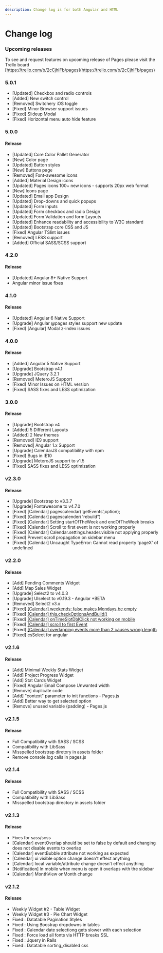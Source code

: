 ```yaml
---
description: Change log is for both Angular and HTML
---
```


# Change log

### Upcoming releases

To see and request features on upcoming release of Pages please visit the Trello board  
[https://trello.com/b/2cCjhlFb/pages](https://trello.com/b/2cCjhlFb/pages)

### 5.0.1

* \[Updated\] Checkbox and radio controls
* \[Added\] New switch control
* \[Removed\] Switchery iOS toggle
* \[Fixed\] Minor Browser support issues
* \[Fixed\] Slideup Modal
* \[Fixed\] Horizontal menu auto hide feature

### 5.0.0

#### Release

* \[Updated\] Core Color Pallet Generator
* \[New\] Color page
* \[Updated\] Button styles
* \[New\] Buttons page
* \[Removed\] Font-awesome icons
* \[Added\] Material Design icons
* \[Updated\] Pages icons 100+ new icons - supports 20px web format
* \[New\] Icons page
* \[Updated\] Email app Design
* \[Updated\] Drop-downs and quick popups
* \[Updated\] Form inputs
* \[Updated\] Form checkbox and radio Design
* \[Updated\] Form Validation and form Layouts
* \[Updated\] Enhance readability and accessibility to W3C standard
* \[Updated\] Bootstrap core CSS and JS
* \[Fixed\] Angular TSlint issues
* \[Removed\] LESS support
* \[Added\] Official SASS/SCSS support

### 4.2.0

#### Release

* \[Updated\] Angular 8+ Native Support
* Angular minor issue fixes

### 4.1.0

#### Release

* \[Updated\] Angular 6 Native Support
* \[Upgrade\] Angular @pages styles support new update
* \[Fixed\] \[Angular\] Modal z-index issues

### 4.0.0

#### Release

* \[Added\] Angular 5 Native Support
* \[Upgrade\] Bootstrap v4.1
* \[Upgrade\] JQuery 3.2.1
* \[Removed\] MeteroJS Support
* \[Fixed\] Minor Issues on HTML version
* \[Fixed\] SASS fixes and LESS optimization

### 3.0.0

#### Release

* \[Upgrade\] Bootstrap v4
* \[Added\] 5 Different Layouts
* \[Added\] 2 New themes
* \[Removed\] IE9 support
* \[Removed\] Angular 1.x Support
* \[Upgrade\] CalendarJS compatibility with npm
* \[Fixed\] Bugs in IE10
* \[Upgrade\] MeteroJS support to v1.5
* \[Fixed\] SASS fixes and LESS optimization

### v2.3.0

#### Release

* \[Upgrade\] Bootstrap to v3.3.7
* \[Upgrade\] Fontawesome to v4.7.0
* \[Fixed\] \[Calendar\] pagescalendar\('getEvents',option\);
* \[Fixed\] \[Calendar\] pagescalender\(“rebuild”\)
* \[Fixed\] \[Calendar\] Setting startOfTheWeek and endOfTheWeek breaks
* \[Fixed\] \[Calendar\] Scroll to first event is not working properly
* \[Fixed\] \[Calendar\] Calendar.settings.header.visible not applying properly
* \[Fixed\] Prevent scroll propagation on sidebar menu
* \[Fixed\] \[Calendar\] Uncaught TypeError: Cannot read property 'pageX' of undefined

### v2.2.0

#### Release

* \[Add\] Pending Comments Widget 
* \[Add\] Map Sales Widget
* \[Upgrade\] Select2 to v4.0.3
* \[Upgrade\] UIselect to v0.19.3 - Angular \*BETA
* \[Removed\] Select2 v3.x
* \[Fixed\] [\[Calendar\] weekends: false makes Mondays be empty](https://github.com/revoxltd/pages/issues/397)
* \[Fixed\] [\[Calendar\] this.checkOptionsAndBuild\(\)](https://github.com/revoxltd/pages/issues/417)
* \[Fixed\] [\[Calendar\] onTimeSlotDblClick not working on mobile](https://github.com/revoxltd/pages/issues/424)
* \[Fixed\] [\[Calendar\] scroll to first Event](https://github.com/revoxltd/pages/issues/423)
* \[Fixed\] [\[Calendar\] overlapping events more than 2 causes wrong length](https://github.com/revoxltd/pages/issues/422)
* \[Fixed\] csSelect for angular

### v2.1.6

#### Release

* \[Add\] Minimal Weekly Stats Widget
* \[Add\] Project Progress Widget
* \[Add\] Stat Cards Widget
* \[Fixed\] Angular Email Compose Unwanted width
* \[Remove\] duplicate code
* \[Add\] "context" parameter to init functions - Pages.js
* \[Add\] Better way to get selected option
* \[Remove\] unused variable \(padding\) - Pages.js

### v2.1.5

#### Release

* Full Compatibility with SASS / SCSS
* Compatibility with LibSass
* Misspelled bootstrap diretory in assets folder
* Remove console.log calls in pages.js

### v2.1.4

#### Release

* Full Compatibility with SASS / SCSS
* Compatibility with LibSass
* Misspelled bootstrap directory in assets folder

### v2.1.3

#### Release

* Fixes for sass/scss
* \[Calendar\] eventOverlap should be set to false by default and changing does not disable events to overlap
* \[Calendar\] eventBubble attribute not working as expected
* \[Calendar\] ui visible option change doesn't effect anything
* \[Calendar\] local variable/attribute change doesn't effect anything
* \[Notification\] In mobile when menu is open it overlaps with the sidebar
*  \[Calendar\] MonthView onMonth change 

### v2.1.2

#### Release

* Weekly Widget \#2 - Table Widget
* Weekly Widget \#3 - Pie Chart Widget
* Fixed : Datatable Pagination Styles
* Fixed : Using Boostrap dropdowns in tables
* Fixed : Calendar date selectiong gets slower with each selection
* Fixed : Force load all fonts via HTTP breaks SSL
* Fixed : Jquery in Rails
* Fixed : Datatable sorting\_disabled css


